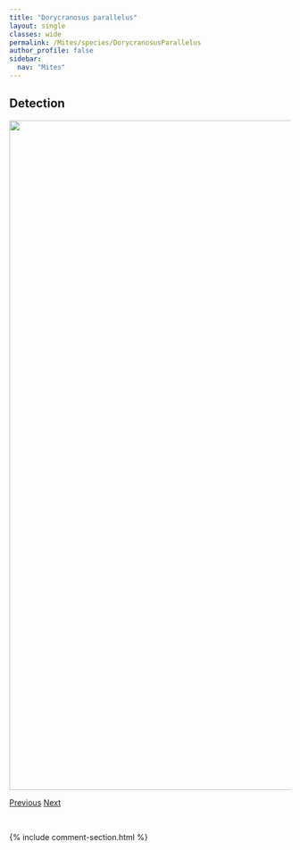 ```yaml
---
title: "Dorycranosus parallelus"
layout: single
classes: wide
permalink: /Mites/species/DorycranosusParallelus
author_profile: false
sidebar:
  nav: "Mites"
---
```


<h2>Detection</h2>

<a href="https://drive.google.com/uc?export=view&id=1BtgPIqOEwJgZ8BRbh65M2PIdpdDrobHc">
<img src="https://drive.google.com/uc?export=view&id=1BtgPIqOEwJgZ8BRbh65M2PIdpdDrobHc" height = "1200" width = "800">
</a>


<a href="/DevelopmentWebsite/Mites/species/DorycranosusAcutidens" class="pagination--pager" title="Dorycranosus acutidens">Previous</a> <a href="/DevelopmentWebsite/Mites/species/DorycranosusSp3DEW" class="pagination--pager" title="Dorycranosus sp. 3 DEW">Next</a>

<p>&nbsp;</p>

{% include comment-section.html %}
